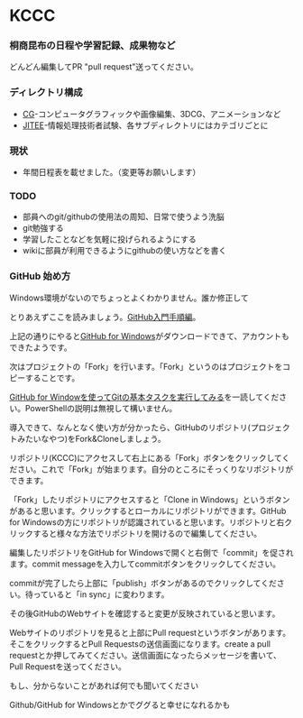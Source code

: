 KCCC
===

### 桐商昆布の日程や学習記録、成果物など

どんどん編集してPR "pull request"送ってください。


### ディレクトリ構成

* [CG][cg]-コンピュータグラフィックや画像編集、3DCG、アニメーションなど
* [JITEE][jitee]-情報処理技術者試験、各サブディレクトリにはカテゴリごとに

### 現状

* 年間日程表を載せました。（変更等お願いします）

### TODO

* 部員へのgit/githubの使用法の周知、日常で使うよう洗脳
* git勉強する
* 学習したことなどを気軽に投げられるようにする
* wikiに部員が利用できるようにgithubの使い方などを書く


### GitHub 始め方

Windows環境がないのでちょっとよくわかりません。誰か修正して

とりあえずここを読みましょう。[GitHub入門手順編][firstGithub]。

上記の通りにやると[GitHub for Windows][gw]がダウンロードできて、アカウントもできたようです。

次はプロジェクトの「Fork」を行います。「Fork」というのはプロジェクトをコピーすることです。

[GitHub for Windowを使ってGitの基本タスクを実行してみる][GithubforWindows]を一読してください。PowerShellの説明は無視して構いません。

導入できて、なんとなく使い方が分かったら、GitHubのリポジトリ(プロジェクトみたいなやつ)をFork&Cloneしましょう。

リポジトリ(KCCC)にアクセスして右上にある「Fork」ボタンをクリックしてください。これで「Fork」が始まります。自分のところにそっくりなリポジトリができます。

「Fork」したリポジトリにアクセスすると「Clone in Windows」というボタンがあると思います。クリックするとローカルにリポジトリができます。GitHub for Windowsの方にリポジトリが認識されていると思います。リポジトリと右クリックすると様々な方法でリポジトリを開けるので編集してください。

編集したリポジトリをGitHub for Windowsで開くと右側で「commit」を促されます。commit messageを入力してcommitボタンをクリックしてください。

commitが完了したら上部に「publish」ボタンがあるのでクリックしてください。待っていると「in sync」に変わります。

その後GitHubのWebサイトを確認すると変更が反映されていると思います。

Webサイトのリポジトリを見ると上部にPull requestというボタンがあります。そこをクリックするとPull Requestsの送信画面になります。create a pull requestとか押してみてください。送信画面になったらメッセージを書いて、Pull Requestを送ってください。


もし、分からないことがあれば何でも聞いてください

Github/GitHub for Windowsとかでググると幸せになれるかも


[firstGithub]:http://www.slideshare.net/hideaki_honda/github-16525093?qid=8353330f-128b-4167-bde8-3428de9f32b6&v=qf1&b=&from_search=3
[GithubforWindows]:http://dev.classmethod.jp/etc/github-for-windows/
[gw]:https://windows.github.com/
[cg]:https://github.com/raven38/KCCC/tree/master/CG
[jitee]:https://github.com/raven38/KCCC/tree/master/JITEE